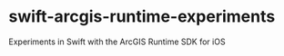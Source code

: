 swift-arcgis-runtime-experiments
================================

Experiments in Swift with the ArcGIS Runtime SDK for iOS
